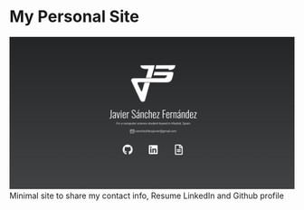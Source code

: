 # My Personal Site

![](src/images/website_preview.png)
Minimal site to share my contact info, Resume LinkedIn and Github profile
